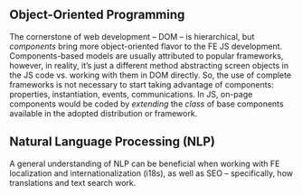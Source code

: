 ## Object-Oriented Programming

The cornerstone of web development – DOM – is hierarchical, but *components*
bring more object-oriented flavor to the FE JS development. Components-based
models are usually attributed to popular frameworks, however, in reality, it’s
just a different method abstracting screen objects in the JS code vs. working
with them in DOM directly. So, the use of complete frameworks is not necessary
to start taking advantage of components: properties, instantiation, events,
communications. In JS, on-page components would be coded by *extending* the
*class* of base components available in the adopted distribution or framework.

## Natural Language Processing (NLP)

A general understanding of NLP can be beneficial when working with FE
localization and internationalization (i18s), as well as SEO – specifically, how
translations and text search work.
